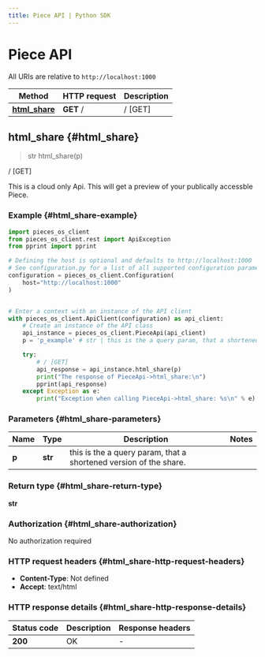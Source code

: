 ```yaml
---
title: Piece API | Python SDK
---
```


# Piece API

All URIs are relative to `http://localhost:1000`

Method | HTTP request | Description
------------- | ------------- | -------------
[**html_share**](PieceApi#html_share) | **GET** / | / [GET]


## **html_share** {#html_share}
> str html_share(p)

/ [GET]

This is a cloud only Api. This will get a preview of your publically accessble Piece.

### Example {#html_share-example}


```python
import pieces_os_client
from pieces_os_client.rest import ApiException
from pprint import pprint

# Defining the host is optional and defaults to http://localhost:1000
# See configuration.py for a list of all supported configuration parameters.
configuration = pieces_os_client.Configuration(
    host="http://localhost:1000"
)


# Enter a context with an instance of the API client
with pieces_os_client.ApiClient(configuration) as api_client:
    # Create an instance of the API class
    api_instance = pieces_os_client.PieceApi(api_client)
    p = 'p_example' # str | this is the a query param, that a shortened version of the share.

    try:
        # / [GET]
        api_response = api_instance.html_share(p)
        print("The response of PieceApi->html_share:\n")
        pprint(api_response)
    except Exception as e:
        print("Exception when calling PieceApi->html_share: %s\n" % e)
```



### Parameters {#html_share-parameters}


Name | Type | Description  | Notes
------------- | ------------- | ------------- | -------------
 **p** | **str**| this is the a query param, that a shortened version of the share. | 

### Return type {#html_share-return-type}

**str**

### Authorization {#html_share-authorization}

No authorization required

### HTTP request headers {#html_share-http-request-headers}

 - **Content-Type**: Not defined
 - **Accept**: text/html


### HTTP response details {#html_share-http-response-details}

| Status code | Description | Response headers |
|-------------|-------------|------------------|
**200** | OK |  -  |


